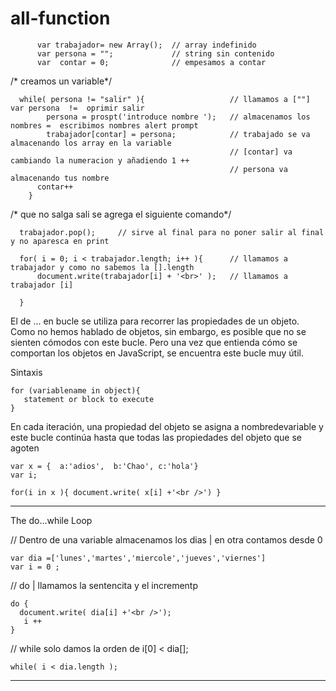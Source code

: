 # all-function
  
          var trabajador= new Array();  // array indefinido
          var persona = "";             // string sin contenido
          var  contar = 0;              // empesamos a contar

/* creamos un variable*/

      while( persona != "salir" ){                   // llamamos a [""] var persona  !=  oprimir salir
            persona = prospt('introduce nombre ');   // almacenamos los nombres =  escribimos nombres alert prompt 
            trabajador[contar] = persona;            // trabajado se va almacenando los array en la variable 
                                                     // [contar] va cambiando la numeracion y añadiendo 1 ++ 
                                                     // persona va almacenando tus nombre
          contar++     
        }
/* que no salga sali se agrega el siguiente comando*/
      
      trabajador.pop();     // sirve al final para no poner salir al final y no aparesca en print

      for( i = 0; i < trabajador.length; i++ ){      // llamamos a trabajador y como no sabemos la [].length  
          document.write(trabajador[i] + '<br>' );   // llamamos a trabajador [i] 

      }


El de ... en bucle se utiliza para recorrer las propiedades de un objeto. Como no hemos hablado de objetos, sin embargo, es posible que no se sienten cómodos con este bucle. Pero una vez que entienda cómo se comportan los objetos en JavaScript, se encuentra este bucle muy útil.

Sintaxis

    for (variablename in object){
       statement or block to execute
    }

En cada iteración, una propiedad del objeto se asigna a nombredevariable y este bucle continúa hasta que todas las propiedades del objeto que se agoten

    var x = {  a:'adios',  b:'Chao', c:'hola'}
    var i; 

    for(i in x ){ document.write( x[i] +'<br />') }




--------------------------------------------------------------------
The do...while Loop

// Dentro de una variable almacenamos los dias | en otra contamos desde 0 

    var dia =['lunes','martes','miercole','jueves','viernes']
    var i = 0 ;

// do | llamamos la sentencita y el incrementp

    do {
      document.write( dia[i] +'<br />');
       i ++
    }
// while solo damos la orden de i[0] < dia[]; 
    
    while( i < dia.length );

--------------------------------
      
      
  
  
  
  
  
  
  
  
  
  
